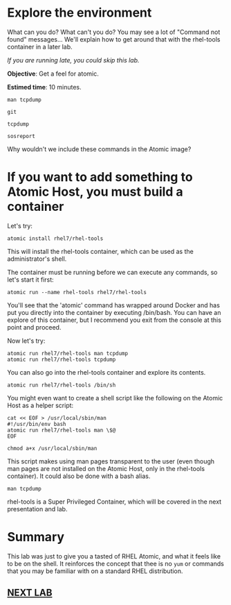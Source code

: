 # Explore the environment

What can you do?  What can't you do?  You may see a lot of "Command not found"
messages...  We'll explain how to get around that with the rhel-tools container
in a later lab. 

*If you are running late, you could skip this lab.*

**Objective**: Get a feel for atomic.

**Estimed time**: 10 minutes.

```
man tcpdump

git

tcpdump

sosreport
```
Why wouldn't we include these commands in the Atomic image?

# If you want to add something to Atomic Host, you must build a container

Let's try:

```
atomic install rhel7/rhel-tools
```

This will install the rhel-tools container, which can be used as the administrator's shell.

The container must be running before we can execute any commands, so let's start it first:

```
atomic run --name rhel-tools rhel7/rhel-tools
```

You'll see that the 'atomic' command has wrapped around Docker and has put you directly into the container by executing /bin/bash. You can have an explore of this container, but I recommend you exit from the console at this point and proceed.

Now let's try:

```
atomic run rhel7/rhel-tools man tcpdump
atomic run rhel7/rhel-tools tcpdump
```

You can also go into the rhel-tools container and explore its contents.

```
atomic run rhel7/rhel-tools /bin/sh
```

You might even want to create a shell script like the following on the Atomic Host as a helper script:

```
cat << EOF > /usr/local/sbin/man
#!/usr/bin/env bash
atomic run rhel7/rhel-tools man \$@
EOF

chmod a+x /usr/local/sbin/man
```

This script makes using man pages transparent to the user (even though man pages are not installed on the Atomic Host, only in the rhel-tools container).
It could also be done with a bash alias.

```
man tcpdump
```

rhel-tools is a Super Privileged Container, which will be covered in the next presentation and lab.

# Summary

This lab was just to give you a tasted of RHEL Atomic, and what it feels like
to be on the shell. It reinforces the concept that thee is no `yum` or commands
that you may be familiar with on a standard RHEL distribution.

## [NEXT LAB](configDocker.md)
